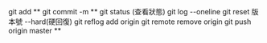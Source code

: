 git add  **
git commit -m **
git status (查看狀態)
git log --oneline 
git reset 版本號 --hard(硬回復)
git reflog add origin
git remote remove origin
git push origin master **
